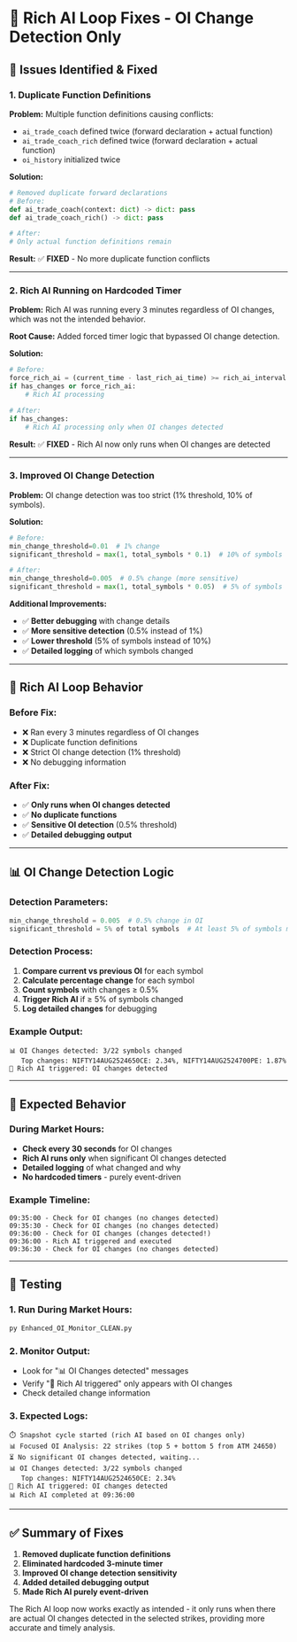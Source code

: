 # 🔧 Rich AI Loop Fixes - OI Change Detection Only

## 🚨 **Issues Identified & Fixed**

### **1. Duplicate Function Definitions**

**Problem:** Multiple function definitions causing conflicts:
- `ai_trade_coach` defined twice (forward declaration + actual function)
- `ai_trade_coach_rich` defined twice (forward declaration + actual function)
- `oi_history` initialized twice

**Solution:**
```python
# Removed duplicate forward declarations
# Before:
def ai_trade_coach(context: dict) -> dict: pass
def ai_trade_coach_rich() -> dict: pass

# After:
# Only actual function definitions remain
```

**Result:** ✅ **FIXED** - No more duplicate function conflicts

---

### **2. Rich AI Running on Hardcoded Timer**

**Problem:** Rich AI was running every 3 minutes regardless of OI changes, which was not the intended behavior.

**Root Cause:** Added forced timer logic that bypassed OI change detection.

**Solution:**
```python
# Before:
force_rich_ai = (current_time - last_rich_ai_time) >= rich_ai_interval
if has_changes or force_rich_ai:
    # Rich AI processing

# After:
if has_changes:
    # Rich AI processing only when OI changes detected
```

**Result:** ✅ **FIXED** - Rich AI now only runs when OI changes are detected

---

### **3. Improved OI Change Detection**

**Problem:** OI change detection was too strict (1% threshold, 10% of symbols).

**Solution:**
```python
# Before:
min_change_threshold=0.01  # 1% change
significant_threshold = max(1, total_symbols * 0.1)  # 10% of symbols

# After:
min_change_threshold=0.005  # 0.5% change (more sensitive)
significant_threshold = max(1, total_symbols * 0.05)  # 5% of symbols
```

**Additional Improvements:**
- ✅ **Better debugging** with change details
- ✅ **More sensitive detection** (0.5% instead of 1%)
- ✅ **Lower threshold** (5% of symbols instead of 10%)
- ✅ **Detailed logging** of which symbols changed

---

## 🔄 **Rich AI Loop Behavior**

### **Before Fix:**
- ❌ Ran every 3 minutes regardless of OI changes
- ❌ Duplicate function definitions
- ❌ Strict OI change detection (1% threshold)
- ❌ No debugging information

### **After Fix:**
- ✅ **Only runs when OI changes detected**
- ✅ **No duplicate functions**
- ✅ **Sensitive OI detection** (0.5% threshold)
- ✅ **Detailed debugging output**

---

## 📊 **OI Change Detection Logic**

### **Detection Parameters:**
```python
min_change_threshold = 0.005  # 0.5% change in OI
significant_threshold = 5% of total symbols  # At least 5% of symbols must change
```

### **Detection Process:**
1. **Compare current vs previous OI** for each symbol
2. **Calculate percentage change** for each symbol
3. **Count symbols** with changes ≥ 0.5%
4. **Trigger Rich AI** if ≥ 5% of symbols changed
5. **Log detailed changes** for debugging

### **Example Output:**
```
📊 OI Changes detected: 3/22 symbols changed
   Top changes: NIFTY14AUG2524650CE: 2.34%, NIFTY14AUG2524700PE: 1.87%
🔄 Rich AI triggered: OI changes detected
```

---

## 🎯 **Expected Behavior**

### **During Market Hours:**
- **Check every 30 seconds** for OI changes
- **Rich AI runs only** when significant OI changes detected
- **Detailed logging** of what changed and why
- **No hardcoded timers** - purely event-driven

### **Example Timeline:**
```
09:35:00 - Check for OI changes (no changes detected)
09:35:30 - Check for OI changes (no changes detected)
09:36:00 - Check for OI changes (changes detected!)
09:36:00 - Rich AI triggered and executed
09:36:30 - Check for OI changes (no changes detected)
```

---

## 🧪 **Testing**

### **1. Run During Market Hours:**
```bash
py Enhanced_OI_Monitor_CLEAN.py
```

### **2. Monitor Output:**
- Look for "📊 OI Changes detected" messages
- Verify "🔄 Rich AI triggered" only appears with OI changes
- Check detailed change information

### **3. Expected Logs:**
```
⏱️ Snapshot cycle started (rich AI based on OI changes only)
📊 Focused OI Analysis: 22 strikes (top 5 + bottom 5 from ATM 24650)
⏳ No significant OI changes detected, waiting...
📊 OI Changes detected: 3/22 symbols changed
   Top changes: NIFTY14AUG2524650CE: 2.34%
🔄 Rich AI triggered: OI changes detected
📊 Rich AI completed at 09:36:00
```

---

## ✅ **Summary of Fixes**

1. **Removed duplicate function definitions**
2. **Eliminated hardcoded 3-minute timer**
3. **Improved OI change detection sensitivity**
4. **Added detailed debugging output**
5. **Made Rich AI purely event-driven**

The Rich AI loop now works exactly as intended - it only runs when there are actual OI changes detected in the selected strikes, providing more accurate and timely analysis.
